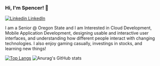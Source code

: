 ### Hi, I'm Spencer! 👋
[![Linkedin](https://i.stack.imgur.com/gVE0j.png) LinkedIn](https://www.linkedin.com/in/spencer-schibig-7b4324209/)
&nbsp;

I am a Senior @ Oregon State and I am Interested in Cloud Development, Mobile Application Development, designing usable and interactive user interfaces, and understanding how different people interact with changing technologies. I also enjoy gaming casually, investings in stocks, and learning new things!

[![Top Langs](https://github-readme-stats.vercel.app/api/top-langs/?username=spencerbig&hide=SCSS&layout=compact)](https://github.com/anuraghazra/github-readme-stats)
![Anurag's GitHub stats](https://github-readme-stats.vercel.app/api?username=spencerbig&show_icons=true&count_private=true&hide_title)


<!--
**spencerbig/spencerbig** is a ✨ _special_ ✨ repository because its `README.md` (this file) appears on your GitHub profile.

